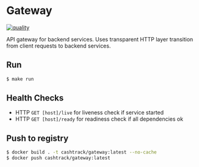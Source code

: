 # Gateway

[![quality](https://github.com/cash-track/gateway/actions/workflows/quality.yml/badge.svg)](https://github.com/cash-track/gateway/actions/workflows/quality.yml)

API gateway for backend services. Uses transparent HTTP layer transition from client requests to backend services.

## Run

```bash
$ make run
```

## Health Checks

- HTTP `GET [host]/live` for liveness check if service started
- HTTP `GET [host]/ready` for readiness check if all dependencies ok

## Push to registry

```bash
$ docker build . -t cashtrack/gateway:latest --no-cache
$ docker push cashtrack/gateway:latest
```
